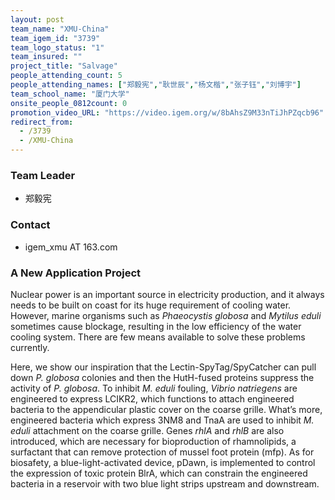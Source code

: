 ```yaml
---
layout: post
team_name: "XMU-China"
team_igem_id: "3739"
team_logo_status: "1"
team_insured: ""
project_title: "Salvage"
people_attending_count: 5
people_attending_names: ["郑毅宪","耿世辰","杨文楷","张子钰","刘博宇"]
team_school_name: "厦门大学"
onsite_people_0812count: 0
promotion_video_URL: "https://video.igem.org/w/8bAhsZ9M33nTiJhPZqcb96"
redirect_from:
  - /3739
  - /XMU-China
---
```



### Team Leader
* 郑毅宪

### Contact
* igem_xmu AT 163.com

### A New Application Project

Nuclear power is an important source in electricity production, and it always needs to be built on coast for its huge requirement of cooling water. However, marine organisms such as *Phaeocystis globosa* and *Mytilus eduli* sometimes cause blockage, resulting in the low efficiency of the water cooling system. There are few means available to solve these problems currently.

Here, we show our inspiration that the Lectin-SpyTag/SpyCatcher can pull down *P. globosa* colonies and then the HutH-fused proteins suppress the activity of *P. globosa*. To inhibit *M. eduli* fouling, *Vibrio natriegens* are engineered to express LCIKR2, which functions to attach engineered bacteria to the appendicular plastic cover on the coarse grille. What’s more, engineered bacteria which express 3NM8 and TnaA are used to inhibit *M. eduli* attachment on the coarse grille. Genes *rhlA* and *rhlB* are also introduced, which are necessary for bioproduction of rhamnolipids, a surfactant that can remove protection of mussel foot protein (mfp). As for biosafety, a blue-light-activated device, pDawn, is implemented to control the expression of toxic protein BlrA, which can constrain the engineered bacteria in a reservoir with two blue light strips upstream and downstream.
